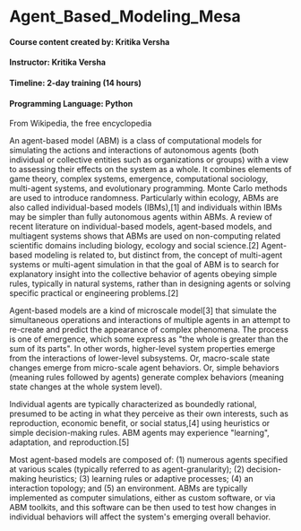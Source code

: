 # Agent_Based_Modeling_Mesa

#### Course content created by: Kritika Versha
#### Instructor: Kritika Versha
#### Timeline: 2-day training (14 hours)
#### Programming Language: Python



From Wikipedia, the free encyclopedia

An agent-based model (ABM) is a class of computational models for simulating the actions and interactions of autonomous agents (both individual or collective entities such as organizations or groups) with a view to assessing their effects on the system as a whole. It combines elements of game theory, complex systems, emergence, computational sociology, multi-agent systems, and evolutionary programming. Monte Carlo methods are used to introduce randomness. Particularly within ecology, ABMs are also called individual-based models (IBMs),[1] and individuals within IBMs may be simpler than fully autonomous agents within ABMs. A review of recent literature on individual-based models, agent-based models, and multiagent systems shows that ABMs are used on non-computing related scientific domains including biology, ecology and social science.[2] Agent-based modeling is related to, but distinct from, the concept of multi-agent systems or multi-agent simulation in that the goal of ABM is to search for explanatory insight into the collective behavior of agents obeying simple rules, typically in natural systems, rather than in designing agents or solving specific practical or engineering problems.[2]

Agent-based models are a kind of microscale model[3] that simulate the simultaneous operations and interactions of multiple agents in an attempt to re-create and predict the appearance of complex phenomena. The process is one of emergence, which some express as "the whole is greater than the sum of its parts". In other words, higher-level system properties emerge from the interactions of lower-level subsystems. Or, macro-scale state changes emerge from micro-scale agent behaviors. Or, simple behaviors (meaning rules followed by agents) generate complex behaviors (meaning state changes at the whole system level).

Individual agents are typically characterized as boundedly rational, presumed to be acting in what they perceive as their own interests, such as reproduction, economic benefit, or social status,[4] using heuristics or simple decision-making rules. ABM agents may experience "learning", adaptation, and reproduction.[5]

Most agent-based models are composed of: (1) numerous agents specified at various scales (typically referred to as agent-granularity); (2) decision-making heuristics; (3) learning rules or adaptive processes; (4) an interaction topology; and (5) an environment. ABMs are typically implemented as computer simulations, either as custom software, or via ABM toolkits, and this software can be then used to test how changes in individual behaviors will affect the system's emerging overall behavior.
